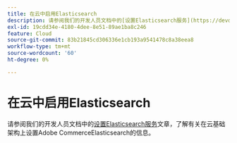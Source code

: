 ```yaml
---
title: 在云中启用Elasticsearch
description: 请参阅我们的开发人员文档中的[设置Elasticsearch服务](https://devdocs.magento.com/guides/v2.3/cloud/project/project-conf-files_services-elastic.html#elasticsearch-software-compatibility)文章，了解有关在云基础架构上设置Adobe CommerceElasticsearch的信息。
exl-id: 19cdd34e-4180-4dee-8e51-89ae1ba8c246
feature: Cloud
source-git-commit: 83b21845cd306336e1cb193a9541478c8a38eea8
workflow-type: tm+mt
source-wordcount: '60'
ht-degree: 0%

---
```


# 在云中启用Elasticsearch

请参阅我们的开发人员文档中的[设置Elasticsearch服务](https://devdocs.magento.com/guides/v2.3/cloud/project/project-conf-files_services-elastic.html#elasticsearch-software-compatibility)文章，了解有关在云基础架构上设置Adobe CommerceElasticsearch的信息。
